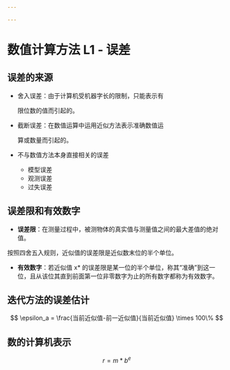 ```yaml
---

---
```


# 数值计算方法 L1 - 误差

## 误差的来源

- 舍入误差：由于计算机受机器字长的限制，只能表示有

  限位数的值而引起的。

- 截断误差：在数值运算中运用近似方法表示准确数值运

  算或数量而引起的。

- 不与数值方法本身直接相关的误差

  - 模型误差
  - 观测误差
  - 过失误差

## 误差限和有效数字

- **误差限**：在测量过程中，被测物体的真实值与测量值之间的最大差值的绝对值。

按照四舍五入规则，近似值的误差限是近似数末位的半个单位。

- **有效数字**：若近似值 x* 的误差限是某一位的半个单位，称其“准确”到这一位，且从该位其直到前面第一位非零数字为止的所有数字都称为有效数字。

## 迭代方法的误差估计

$$
\epsilon_a = \frac{当前近似值-前一近似值}{当前近似值} \times 100\%
$$

## 数的计算机表示

$$
r = m*b^e
$$

